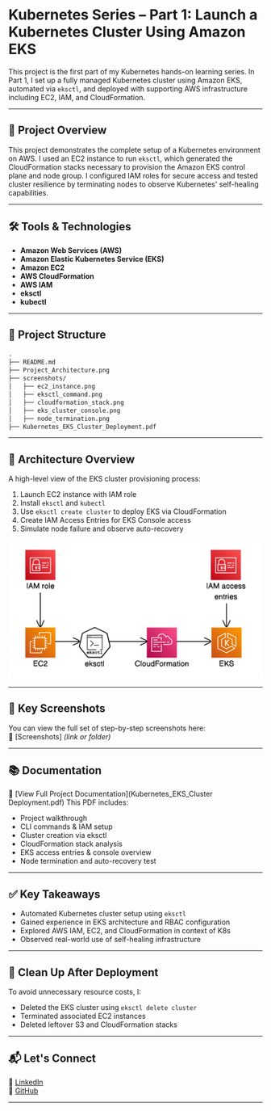 # Kubernetes Series – Part 1: Launch a Kubernetes Cluster Using Amazon EKS

This project is the first part of my Kubernetes hands-on learning series. In Part 1, I set up a fully managed Kubernetes cluster using Amazon EKS, automated via `eksctl`, and deployed with supporting AWS infrastructure including EC2, IAM, and CloudFormation.

---

## 🚀 Project Overview

This project demonstrates the complete setup of a Kubernetes environment on AWS. I used an EC2 instance to run `eksctl`, which generated the CloudFormation stacks necessary to provision the Amazon EKS control plane and node group. I configured IAM roles for secure access and tested cluster resilience by terminating nodes to observe Kubernetes' self-healing capabilities.

---

## 🛠️ Tools & Technologies

- **Amazon Web Services (AWS)**
- **Amazon Elastic Kubernetes Service (EKS)**
- **Amazon EC2**
- **AWS CloudFormation**
- **AWS IAM**
- **eksctl**
- **kubectl**


---

## 📁 Project Structure

```
.
├── README.md
├── Project_Architecture.png
├── screenshots/
│   ├── ec2_instance.png
│   ├── eksctl_command.png
│   ├── cloudformation_stack.png
│   ├── eks_cluster_console.png
│   ├── node_termination.png
├── Kubernetes_EKS_Cluster_Deployment.pdf
```

---

## 🧭 Architecture Overview

A high-level view of the EKS cluster provisioning process:

1. Launch EC2 instance with IAM role
2. Install `eksctl` and `kubectl`
3. Use `eksctl create cluster` to deploy EKS via CloudFormation
4. Create IAM Access Entries for EKS Console access
5. Simulate node failure and observe auto-recovery

![Architecture Diagram](Screenshots/Project_Architecture.png)

---

## 📸 Key Screenshots

You can view the full set of step-by-step screenshots here:  
📂 [Screenshots] *(link or folder)*

---

## 📚 Documentation

📄 [View Full Project Documentation](Kubernetes_EKS_Cluster Deployment.pdf)
This PDF includes:

- Project walkthrough
- CLI commands & IAM setup
- Cluster creation via eksctl
- CloudFormation stack analysis
- EKS access entries & console overview
- Node termination and auto-recovery test

---

## ✅ Key Takeaways

- Automated Kubernetes cluster setup using `eksctl`
- Gained experience in EKS architecture and RBAC configuration
- Explored AWS IAM, EC2, and CloudFormation in context of K8s
- Observed real-world use of self-healing infrastructure

---

## 🧹 Clean Up After Deployment

To avoid unnecessary resource costs, I:

- Deleted the EKS cluster using `eksctl delete cluster`
- Terminated associated EC2 instances
- Deleted leftover S3 and CloudFormation stacks

---

## 📬 Let's Connect

🔗 [LinkedIn](https://www.linkedin.com/in/your-profile)  
🔗 [GitHub](https://github.com/DeviSuhithaChundru)

---


